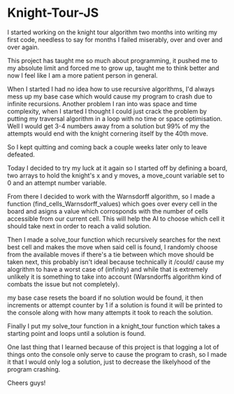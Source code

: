 # Knight-Tour-JS

I started working on the knight tour algorithm two months into writing my first code, needless to say for months I failed miserably, over and over and over again.

This project has taught me so much about programming, it pushed me to my absolute limit and forced me to grow up, taught me to think better and now I feel like I am a more patient
person in general. 

When I started I had no idea how to use recursive algorithms, I'd always mess up my base case which would cause my program to crash due to infinite recursions. 
Another problem I ran into was space and time complexity, when I started I thought I could just crack the problem by putting my traversal algorithm in a loop with no time or space 
optimisation. Well I would get 3-4 numbers away from a solution but 99% of my the attempts would end with the knight cornering itself by the 40th move. 

So I kept quitting and coming back a couple weeks later only to leave defeated.

Today I decided to try my luck at it again so I started off by defining a board, two arrays to hold the knight's x and y moves, a move_count variable set to 0 and an attempt
number variable.
 
 From there I decided to work with the Warnsdorff algorithm, so I made a function (find_cells_Warnsdorff_values) which goes over every cell in the board and asigns a value
 which corrosponds with the number of cells accessible from our current cell. 
 This will help the AI to choose which cell it should take next in order to reach a valid solution.
 
 Then I made a solve_tour function which recursively searches for the next best cell and makes the move when said cell is found, I randomly choose from the available moves
 if there's a tie between which move should be taken next, this probably isn't ideal because technically it /could/ cause my alogrithm to have a worst case of (infinity) and 
 while that is extremely unlikely it is something to take into account (Warsndorffs algorithm kind of combats the issue but not completely).
 
 my base case resets the board if no solution would be found, it then increments or attempt counter by 1
 if a solution is found it will be printed to the console along with how many attempts it took to reach the solution.
 
Finally I put my solve_tour function in a knight_tour function which takes a starting point and loops until a solution is found.

One last thing that I learned because of this project is that logging a lot of things onto the console only serve to cause the program to crash, so I made it that I would only log 
a solution, just to decrease the likelyhood of the program crashing.

Cheers guys!
